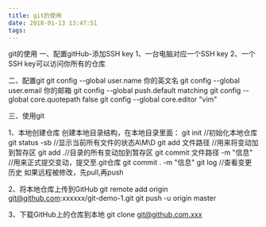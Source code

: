 ```yaml
---
title: git的使用
date: 2018-01-13 13:47:51
tags:
---
```


git的使用
一、配置gitHub-添加SSH key
1、一台电脑对应一个SSH key
2、一个SSH key可以访问你所有的仓库

二、配置git
git config --global user.name 你的英文名
git config --global user.email 你的邮箱
git config --global push.default matching
git config --global core.quotepath false
git config --global core.editor "vim"

三、使用git

1、本地创建仓库
创建本地目录结构，在本地目录里面：
git init //初始化本地仓库
git status -sb //显示当前所有文件的状态A\M\D
git add 文件路径 //用来将变动加到暂存区
git add .//目录的所有变动加到暂存区
git commit 文件路径 -m "信息" //用来正式提交变动，提交至.git仓库
git commit . -m "信息"
git log //查看变更历史
如果远程被修改，先pull,再push

2、将本地仓库上传到GitHub
git remote add origin git@github.com:xxxxxx/git-demo-1.git
git push -u origin master

3、下载GitHub上的仓库到本地
git clone git@github.com.xxx
